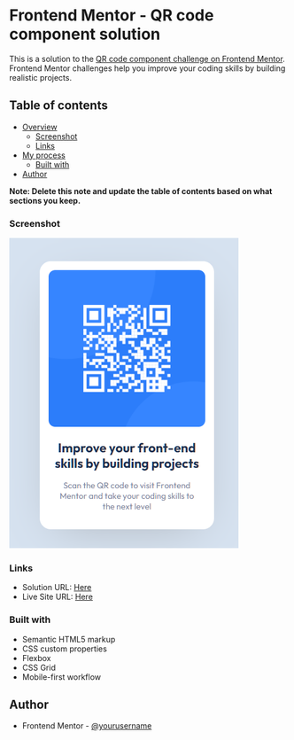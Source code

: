 # Frontend Mentor - QR code component solution

This is a solution to the [QR code component challenge on Frontend Mentor](https://www.frontendmentor.io/challenges/qr-code-component-iux_sIO_H). Frontend Mentor challenges help you improve your coding skills by building realistic projects.

## Table of contents

-   [Overview](#overview)
    -   [Screenshot](#screenshot)
    -   [Links](#links)
-   [My process](#my-process)
    -   [Built with](#built-with)
-   [Author](#author)

**Note: Delete this note and update the table of contents based on what sections you keep.**

### Screenshot

![](./images/final.png)

### Links

-   Solution URL: [Here](https://github.com/tschneckloth/fem-qrcode-component)
-   Live Site URL: [Here](https://rhinopack-fem-qrcode.netlify.app/)

### Built with

-   Semantic HTML5 markup
-   CSS custom properties
-   Flexbox
-   CSS Grid
-   Mobile-first workflow

## Author

-   Frontend Mentor - [@yourusername](https://www.frontendmentor.io/profile/tschneckloth-cgp)
